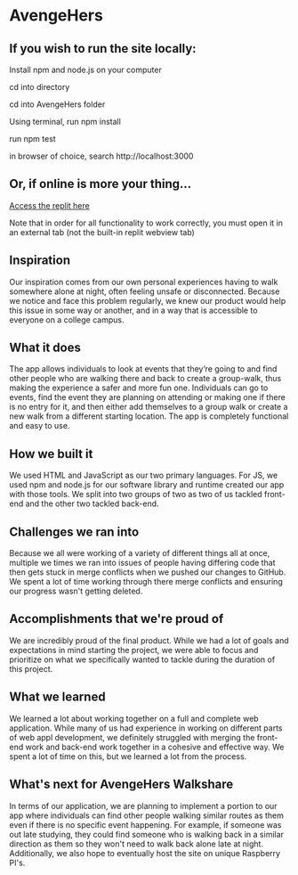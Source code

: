 # AvengeHers

## If you wish to run the site locally:
Install npm and node.js on your computer

cd into directory

cd into AvengeHers folder

Using terminal, run npm install

run npm test

in browser of choice, search http://localhost:3000

## Or, if online is more your thing...
[Access the replit here](https://replit.com/@dhm0/AvengeHers?v=1#README.md)

Note that in order for all functionality to work correctly, you must open it in an external tab (not the built-in replit webview tab)

## Inspiration
Our inspiration comes from our own personal experiences having to walk somewhere alone at night, often feeling unsafe or disconnected. Because we notice and face this problem regularly, we knew our product would help this issue in some way or another, and in a way that is accessible to everyone on a college campus.

## What it does
The app allows individuals to look at events that they’re going to and find other people who are walking there and back to create a group-walk, thus making the experience a safer and more fun one. Individuals can go to events, find the event they are planning on attending or making one if there is no entry for it, and then either add themselves to a group walk or create a new walk from a different starting location. The app is completely functional and easy to use.

## How we built it
We used HTML and JavaScript as our two primary languages. For JS, we used npm and node.js for our software library and runtime created our app with those tools. We split into two groups of two as two of us tackled front-end and the other two tackled back-end.

## Challenges we ran into
Because we all were working of a variety of different things all at once, multiple we times we ran into issues of people having differing code that then gets stuck in merge conflicts when we pushed our changes to GitHub. We spent a lot of time working through there merge conflicts and ensuring our progress wasn't getting deleted.

## Accomplishments that we're proud of
We are incredibly proud of the final product. While we had a lot of goals and expectations in mind starting the project, we were able to focus and prioritize on what we specifically wanted to tackle during the duration of this project.

## What we learned
We learned a lot about working together on a full and complete web application. While many of us had experience in working on different parts of web appl development, we definitely struggled with merging the front-end work and back-end work together in a cohesive and effective way. We spent a lot of time on this, but we learned a lot from the process.

## What's next for AvengeHers Walkshare
In terms of our application, we are planning to implement a portion to our app where individuals can find other people walking similar routes as them even if there is no specific event happening. For example, if someone was out late studying, they could find someone who is walking back in a similar direction as them so they won't need to walk back alone late at night. Additionally, we also hope to eventually host the site on unique Raspberry PI's.
